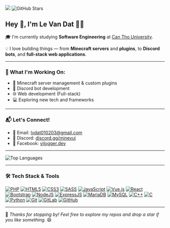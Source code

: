 ![](https://komarev.com/ghpvc/?username=lvdat&label=Profile+Views)
![GitHub Stars](https://shields.io/github/stars/lvdat)

## Hey 👋, I'm Le Van Dat 👨‍💻

🎓 I'm currently studying **Software Engineering** at [Can Tho University](https://ctu.edu.vn/).

💡 I love building things — from **Minecraft servers** and **plugins**, to **Discord bots**, and **full-stack web applications**.

---

### 🚀 What I'm Working On:
- 🔧 Minecraft server management & custom plugins
- 🤖 Discord bot development
- 🌐 Web development (Full-stack)
- 💻 Exploring new tech and frameworks

---

### 📬 Let's Connect!

- 📧 Email: [lvdat010203@gmail.com](mailto:lvdat010203@gmail.com)  
- 💬 Discord: [discord.gg/minevui](https://discord.gg/minevui)  
- 📘 Facebook: [vilogger.dev](https://www.facebook.com/vilogger.dev)

---

![Top Languages](https://github-readme-stats.vercel.app/api/top-langs/?username=lvdat&theme=vue-dark&show_icons=true&hide_border=false&layout=compact)

---

### 🛠️ Tech Stack & Tools

[![PHP](https://img.shields.io/badge/-PHP-777BB4?style=flat-square&logo=php&logoColor=white)](https://github.com/lvdat)
[![HTML5](https://img.shields.io/badge/-HTML5-E34F26?style=flat-square&logo=html5&logoColor=white)](https://github.com/lvdat)
[![CSS3](https://img.shields.io/badge/-CSS3-1572B6?style=flat-square&logo=css3)](https://github.com/lvdat)
[![SASS](https://img.shields.io/badge/-SASS-CC6699?style=flat-square&logo=sass&logoColor=white)](https://github.com/lvdat)
[![JavaScript](https://img.shields.io/badge/-JavaScript-black?style=flat-square&logo=javascript)](https://github.com/lvdat)
[![Vue.js](https://img.shields.io/badge/-VueJS-35495E?style=flat-square&logo=vue.js)](https://github.com/lvdat)
[![React](https://img.shields.io/badge/-React-black?style=flat-square&logo=react)](https://github.com/lvdat)
[![Bootstrap](https://img.shields.io/badge/-Bootstrap-563D7C?style=flat-square&logo=bootstrap&logoColor=white)](https://github.com/lvdat)
[![NodeJS](https://img.shields.io/badge/-NodeJS-black?style=flat-square&logo=node.js)](https://github.com/lvdat)
[![ExpressJS](https://img.shields.io/badge/Express.js-404D59?style=flat-square&logo=node.js&logoColor=white)](https://github.com/lvdat)
[![MariaDB](https://img.shields.io/badge/-MariaDB-black?style=flat-square&logo=mariadb)](https://github.com/lvdat)
[![MySQL](https://img.shields.io/badge/-MySQL-black?style=flat-square&logo=mysql)](https://github.com/lvdat)
[![C++](https://img.shields.io/badge/-C++-00599C?style=flat-square&logo=c%2B%2B)](https://github.com/lvdat)
[![C](https://img.shields.io/badge/-C-00599C?style=flat-square&logo=c&logoColor=white)](https://github.com/lvdat)
[![Python](https://img.shields.io/badge/-Python-00599C?style=flat-square&logo=python&logoColor=green)](https://github.com/lvdat)
[![Git](https://img.shields.io/badge/-Git-black?style=flat-square&logo=git)](https://github.com/lvdat)
[![GitLab](https://img.shields.io/badge/-GitLab-FCA121?style=flat-square&logo=gitlab)](https://gitlab.com/vilogger)
[![GitHub](https://img.shields.io/badge/-GitHub-181717?style=flat-square&logo=github)](https://github.com/lvdat)

---

🌟 *Thanks for stopping by! Feel free to explore my repos and drop a star if you like something.* 😄
